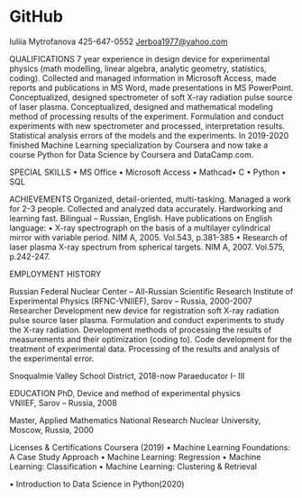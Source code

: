 # GitHub
Iuliia Mytrofanova
425-647-0552
Jerboa1977@yahoo.com

QUALIFICATIONS
	7 year experience in design device for experimental physics (math modelling, linear algebra, analytic geometry, statistics, coding). Collected and managed information in Microsoft Access, made reports and publications in MS Word, made presentations in MS PowerPoint. Conceptualized, designed spectrometer of soft X-ray radiation pulse source of laser plasma.  Conceptualized, designed and mathematical modeling method of processing results of the experiment. Formulation and conduct experiments with new spectrometer and processed, interpretation results. Statistical analysis errors of the models and the experiments. In 2019-2020 finished Machine Learning specialization by Coursera and now take a course Python for Data Science by Coursera and DataCamp.com.

SPECIAL SKILLS
•	MS Office	•	Microsoft Access
•	Mathcad•	C	•	Python
•	SQL

ACHIEVEMENTS
Organized, detail-oriented, multi-tasking. Managed a work for 2-3 people. Collected and analyzed data accurately. Hardworking and learning fast. Bilingual – Russian, English. 
Have publications on English language: 
•	X-ray spectrograph on the basis of a multilayer cylindrical mirror with variable period. NIM A, 2005. Vol.543, p.381-385
•	Research of laser plasma X-ray spectrum from spherical targets. NIM A, 2007. Vol.575, p.242-247.
 
EMPLOYMENT HISTORY

Russian Federal Nuclear Center – All-Russian Scientific Research Institute of Experimental Physics (RFNC-VNIIEF), Sarov – Russia, 2000-2007
Researcher
Development new device for registration soft X-ray radiation pulse source laser plasma. Formulation and conduct experiments to study the X-ray radiation. Development methods of processing the results of measurements and their optimization (coding to). Code development for the treatment of experimental data. Processing of the results and analysis of the experimental error.


Snoqualmie Valley School District, 2018-now
Paraeducator I- III

EDUCATION
PhD, Device and method of experimental physics   
VNIIEF, Sarov – Russia, 2008

Master, Applied Mathematics
National Research Nuclear University, Moscow, Russia, 2000 

Licenses & Certifications
Coursera (2019)
•	Machine Learning Foundations: A Case Study Approach
•	Machine Learning: Regression
•	Machine Learning: Classification
•	Machine Learning: Clustering & Retrieval

•	Introduction to Data Science in Python(2020)
